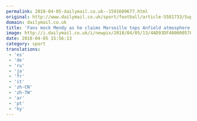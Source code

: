 ```yaml
---
permalink: 2018-04-05-dailymail.co.uk--1591689677.html
original: http://www.dailymail.co.uk/sport/football/article-5581733/Supporters-mock-Benjamin-Mendy-claims-Marseilles-Velodrome-better-atmosphere-Anfield.html?ITO=1490&ns_mchannel=rss&ns_campaign=1490
domain: dailymail.co.uk
title: 'Fans mock Mendy as he claims Marseille tops Anfield atmosphere'
image: http://i.dailymail.co.uk/i/newpix/2018/04/05/13/4AD93DF400000578-0-image-a-23_1522930248855.jpg
date: 2018-04-05 15:56:13
category: sport
translations: 
 - 'es'
 - 'de'
 - 'ru'
 - 'ja'
 - 'fr'
 - 'it'
 - 'zh-CN'
 - 'zh-TW'
 - 'ar'
 - 'pt'
 - 'hy'
---
```


